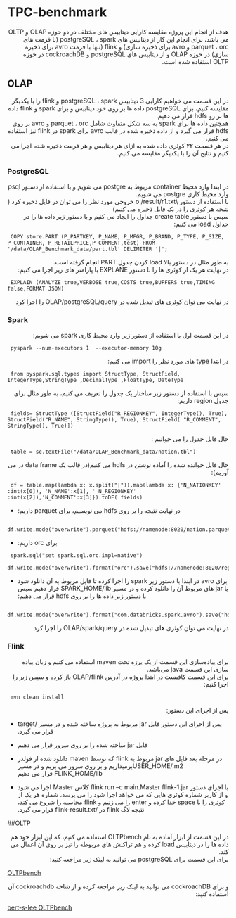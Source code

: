 # TPC-benchmark
<div dir="rtl">
هدف از انجام این پروژه مقایسه کارایی دیتابیس های مختلف در دو حوزه OLAP و OLTP می باشد، برای انجام این کار از دیتابیس های postgreSQL ، spark (با فرمت های parquet ، orc و  avro برای ذخیره سازی) و flink (تنها با فرمت avro برای ذخیره سازی) در حوزه OLAP و از دیتابیس های postgreSQL و cockroachDB در حوزه OLTP استفاده شده است.
</div>

## OLAP 
<div dir="rtl">
در این قسمت می خواهیم کارایی 3 دیتابیس postgreSQL ، spark و flink را با یکدیگر مقایسه کنیم، برای postgreSQL داده ها بر روی خود دیتابیس و  برای spark و flink داده ها بر رو hdfs قرار می دهیم.
</div>
<div dir="rtl">
همچنین داده ها برای spark به سه شکل متفاوت شامل  parquet ، orc و avro بر روی hdfs قرار می گیرد و از داده ذخیره شده در قالب avro برای spark در flink نیز استفاده می کنیم.
</div>
<div dir="rtl">
در هر قسمت ۲۲ کوئری داده شده به ازای هر دیتابیس و هر فرمت ذخیره شده اجرا می کنیم و نتایج آن را با یکدیگر مقایسه می کنیم.
</div>

### PostgreSQL 
<div dir="rtl">
در ابتدا وارد محیط container مربوط به postgre می شویم و با استفاده از دستور psql وارد محیط کاری postgre می شویم.
</div> 
<div dir="rtl">
با استفاده از دستور \o /result/r1.txt خروجی مورد نظر را می توان در فایل ذخیره کرد‌ ( نتیجه هر کوئری  را در یک فایل ذخیره می کنیم)
</div> 
<div dir="rtl">
سپس با دستور create table جداول را ایجاد می کنیم و با دستور زیر داده ها را در جداول load می کنیم:
</div>

```
 COPY store.PART (P_PARTKEY, P_NAME, P_MFGR, P_BRAND, P_TYPE, P_SIZE, P_CONTAINER, P_RETAILPRICE,P_COMMENT,test) FROM '/data/OLAP_Benchmark_data/part.tbl' DELIMITER '|';
 ```
   
<div dir="rtl">
به طور مثال در دستور بالا load کردن جدول PART انجام گرفته است.
</div>
   
<div dir="rtl">
در نهایت هر یک از کوئری ها را با دستور EXPLANE با پارامتر های زیر اجرا می کنیم:
</div>
   

```
 EXPLAIN (ANALYZE true,VERBOSE true,COSTS true,BUFFERS true,TIMING false,FORMAT JSON)
 ```
 
 
<div dir="rtl">
   در نهایت می توان کوئری های تبدیل شده در OLAP/postgreSQL/query را اجرا کرد   
 </div>

### Spark

<div dir="rtl">
  در این قسمت اول با استفاده از دستور زیر وارد محیط کاری spark می شویم:
 </div>

```
 pyspark --num-executors 1  --executor-memory 10g
 ```
<div dir="rtl">
  در ابتدا type های مورد نظر را import می کنیم:
 </div>

```
 from pyspark.sql.types import StructType, StructField, IntegerType,StringType ,DecimalType ,FloatType, DateType
 ```

<div dir="rtl">
  سپس با استفاده از دستور زیر ساختار یک جدول را تعریف می کنیم، به طور مثال برای جدول region داریم:
 </div>

```
 fields= StructType ([StructField("R_REGIONKEY", IntegerType(), True), StructField("R_NAME", StringType(), True), StructField( "R_COMMENT",  StringType(), True)])
 ```

<div dir="rtl">
  حال فایل جدول را می خوانیم : 
 </div>

```
 table = sc.textFile("/data/OLAP_Benchmark_data/nation.tbl")
 ```
<div dir="rtl">
  حال فایل خوانده شده را آماده نوشتن در hdfs می کنیم(در قالب یک data frame در می آوریم): 
 </div>

```
 df = table.map(lambda x: x.split("|")).map(lambda x: {'N_NATIONKEY' :int(x[0]), 'N_NAME':x[1], ' N_REGIONKEY' :int(x[2]),'N_COMMENT':x[3]}).toDF( fields)
 ```


- <div dir="rtl">
  در نهایت نتیجه را بر روی hdfs  می نویسیم، برای parquet داریم:  
 </div>

```
 df.write.mode("overwrite").parquet("hdfs://namenode:8020/nation.parquet")
 ```
 

- <div dir="rtl">
   برای orc داریم:  
 </div>

```
 spark.sql("set spark.sql.orc.impl=native")
 df.write.mode("overwrite").format("orc").save("hdfs://namenode:8020/region.orc")
 ```
 
- <div dir="rtl">
   برای avro در ابندا با دستور زیر spark را اجرا کرده تا فایل مربوط به آن دانلود شود یا jar های مربوط آن را دانلود کرده و در مسیر SPARK_HOME/lib قرار دهیم سپس با دستور زیر داده ها را بر روی hdfs قرار می دهیم:   
 </div>

```
 df.write.mode("overwrite").format("com.databricks.spark.avro").save("hdfs://namenode:8020/region.avro")
 ```
<div dir="rtl">
   در نهایت می توان کوئری های تبدیل شده در OLAP/spark/query را اجرا کرد   
 </div>


### Flink 


<div dir="rtl">
   برای پیاده‌سازی این قسمت از یک پرژه تحت maven استفاده می کنیم و زبان پیاده سازی این قسمت java می‌باشد.   
 </div>
<div dir="rtl">
   برای این قسمت کافیست در ابتدا پروژه در آدرس OLAP/flink باز کرده و سپس زیر را اجرا کنیم:   
 </div>
 
```
 mvn clean install
 ```
 
<div dir="rtl">
   پس از اجرای این دستور:   
 </div>
 
- <div dir="rtl">
   پس از اجرای این دستور فایل jar مربوط به پروژه ساخته شده و در مسیر /target قرار می گیرد.   
 </div>
 
- <div dir="rtl">
   فایل jar ساخته شده را بر روی سرور قرار می دهیم   
 </div>
 

- <div dir="rtl">
   در مرحله بعد فایل های jar مربوط به flink که توسط maven دانلود شده از فولدر USER_HOME/.m2برمیداریم و بر روی سرور می بریم و در مسیر FLINK_HOME/lib قرار می دهیم   
 </div>
 
- <div dir="rtl">
   با اجرای دستور flink run –c main.Master flink-1.jar کلاس Master اجرا می شود و از کاربر شماره کوئری هایی که می خواهد اجرا شود را می پرسد، شماره هر یک از کوئری را با space جدا کرده و enter را می زنیم و flink محاسبه را شروع می کند، نتیجه لاگ flink در /flink-result.txt قرار می گیرد.   
 </div>

##OLTP
<div dir="rtl">
   در این قسمت از ابزار آماده به نام OLTPbench استفاده می کنیم، که این ابزار خود هم داده ها را در دیتابیس load کرده و هم تراکنش های مربوطه را نیز بر روی آن اعمال می کند.   
 </div>
 
<div dir="rtl">
برای این قسمت برای postgreSQL می توانید به لینک زیر مراجعه کنید:   
 </div>
 
[OLTPbench](https://github.com/oltpbenchmark/oltpbench)
 
<div dir="rtl">
و برای cockroachDB می توانید به لینک زیر مراجعه کرده و از شاخه cockroachdb آن استفاده کنید:   
 </div>
 
 [bert-s-lee OLTPbench](https://github.com/robert-s-lee/oltpbench.git)
